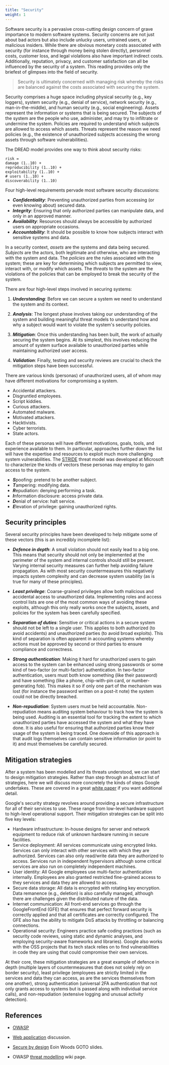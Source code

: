 ```yaml
---
title: "Security"
weight: 1
---
```


Software security is a pervasive cross-cutting design concern of grave importance to modern software systems. Security concerns are not just about bad actors but also include unlucky users, untrained users, or malicious insiders. While there are obvious monetary costs associated with security (for instance through money being stolen directly), personnel costs, customer loss, and legal violations also have important indirect costs. Additionally, reputation, privacy, and customer satisfaction can all be influenced by the security of a system. This reading provides only the briefest of glimpses into the field of security.

> Security is ultimately concerned with managing risk whereby the risks are balanced against the costs associated with securing the system.
 
Security comprises a huge space including physical security (e.g., key loggers), system security (e.g., denial of service), network security (e.g., man-in-the-middle), and human security (e.g., social engineering). Assets represent the information or systems that is being secured. The subjects of the system are the people who use, administer, and may try to infiltrate or undermine the system. Policies are required to understand which subjects are allowed to access which assets. Threats represent the reason we need policies (e.g., the existence of unauthorized subjects accessing the wrong assets through software vulnerabilities). 

The DREAD model provides one way to think about security risks:

```
risk =
damage (1..10) + 
reproducibility (1..10) +
exploitability (1..10) +
# users (1..10) +
discoverability (1..10)
```

Four high-level requirements pervade most software security discussions: 

* ***Confidentiality***: Preventing unauthorized parties from accessing (or even knowing about) secured data.
* ***Integrity***: Ensuring that only authorized parties can manipulate data, and only in an approved manner.
* ***Availability***: Resources should always be accessible by authorized users on appropriate occasions.
* ***Accountability***: It should be possible to know how subjects interact with sensitive systems and data.

In a security context, _assets_ are the systems and data being secured. _Subjects_ are the actors, both legitimate and otherwise, who are interacting with the system and data. The _policies_ are the rules associated with the system; these are key for determining which subjects are permitted to view, interact with, or modify which assets. The _threats_ to the system are the violations of the policies that can be employed to break the security of the system.

There are four high-level steps involved in securing systems:

1. ***Understanding***: Before we can secure a system we need to understand the system and its context.

1. ***Analysis***: The longest phase involves taking our understanding of the system and building meaningful threat models to understand how and why a subject would want to violate the system's security policies.

1. ***Mitigation***: Once this understanding has been built, the work of actually securing the system begins. At its simplest, this involves reducing the amount of system surface available to unauthorized parties while maintaining authorized user access.

1. ***Validation***: Finally, testing and security reviews are crucial to check the mitigation steps have been successful.

There are various kinds (personas) of unauthorized users, all of whom may have different motivations for compromising a system.

* Accidental attackers.
* Disgruntled employees.
* Script kiddies.
* Curious attackers.
* Automated malware.
* Motivated attackers.
* Hacktivists.
* Cyber terrorists.
* State actors.

Each of these personas will have different motivations, goals, tools, and experience available to them. In particular, approaches further down the list will have the expertise and resources to exploit much more challenging system vulnerabilities. The [STRIDE](https://msdn.microsoft.com/en-us/library/ee823878(v=cs.20).aspx) threat model was developed at Microsoft to characterize the kinds of vectors these personas may employ to gain access to the system.

* ***S***poofing: pretend to be another subject.
* ***T***ampering: modifying data.
* ***R***epudiation: denying performing a task.
* ***I***nformation disclosure: access private data.
* ***D***enial of service: halt service.
* ***E***levation of privilege: gaining unauthorized rights.

## Security principles

Several security principles have been developed to help mitigate some of these vectors (this is an incredibly incomplete list):

* ***Defence in depth***: A small violation should not easily lead to a big one. This means that security should not only be implemented at the perimeter of the system and internal controls should still be present. Varying internal security measures can further help avoiding failure propagation. As with most security countermeasures this negatively impacts system complexity and can decrease system usability (as is true for many of these principles). 

* ***Least privilege***: Coarse-grained privileges allow both malicious and accidental access to unauthorized data. Implementing roles and access control lists are one of the most common ways of avoiding these exploits, although this only really works once the subjects, assets, and policies for the system has been carefully specified.

* ***Separation of duties***: Sensitive or critical actions in a secure system should not be left to a single user. This applies to both authorized (to avoid accidents) and unauthorized parties (to avoid broad exploits). This kind of separation is often apparent in accounting systems whereby actions must be approved by second or third parties to ensure compliance and correctness.

* ***Strong authentication***: Making it hard for unauthorized users to gain access to the system can be enhanced using strong passwords or some kind of two-factor (or multi-factor) authentication. In two-factor authentication, users must both know something (like their password) and have something (like a phone, chip-with-pin card, or number-generating fob). This makes it so if only one part of the mechanism was lost (for instance the password written on a post-it note) the system could not be directly breached.

* ***Non-repudiation***: System users must be held accountable. Non-repudiation means auditing system behaviour to track how the system is being used. Auditing is an essential tool for tracking the extent to which unauthorized parties have accessed the system and what they have done. It is also useful for ensuring that authorized parties know their usage of the system is being traced. One downside of this approach is that audit logs themselves can contain sensitive information (or point to it) and must themselves be carefully secured.


## Mitigation strategies

After a system has been modelled and its threats understood, we can start to design mitigation strategies. Rather than step through an abstract list of strategies, here we will discuss more concretely the kinds of steps Google undertakes. These are covered in a great [white paper](https://cloud.google.com/security/security-design/) if you want additional detail.

<!--
Google's high-level security goals are to:

* Enable secure deployment of services.
* Secure data storage and safeguard end user privacy.
* Maintain secure communications between services.
* Ensure secure and private customer communication.
* Mandate operation by administrators.
-->

Google's security strategy revolves around providing a secure infrastructure for all of their services to use. These range from low-level hardware support to high-level operational support. Their mitigation strategies can be split into five key levels:

* Hardware infrastructure: In-house designs for server and network equipment to reduce risk of unknown hardware running in secure facilities. 
* Service deployment: All services communicate using encrypted links. Services can only interact with other services with which they are authorized. Services can also only read/write data they are authorized to access. Services run in independent hypervisors although some critical services are also run on completely independent machines.
* User identity: All Google employees use multi-factor authentication internally. Employees are also granted restricted fine-grained access to they services and data they are allowed to access.
* Secure data storage: All data is encrypted with rotating key encryption. Data remanence (e.g., deletion) is also carefully managed, although there are challenges given the distributed nature of the data.
* Internet communication: All front-end services go through the GoogleFrontEnd (GFE) that ensures that perfect forward security is correctly applied and that all certificates are correctly configured. The GFE also has the ability to mitigate DoS attacks by throttling or balancing connections.
* Operational security: Engineers practice safe coding practices (such as security code reviews, using static and dynamic analyses, and employing security-aware frameworks and libraries). Google also works with the OSS projects that its tech stack relies on to find vulnerabilities in code they are using that could compromise their own services.

At their core, these mitigation strategies are a great example of defence in depth (multiple layers of countermeasures that does not solely rely on border security), least privilege (employees are strictly limited in the services and data they can access, as are the services themselves from one another), strong authentication (universal 2FA authentication that not only grants access to systems but is passed along with individual service calls), and non-repudiation (extensive logging and unusual activity detection). 

## References

* [OWASP](https://www.owasp.org)

* [Web application](http://martinfowler.com/articles/web-security-basics.html#ProtectUserSessions) discussion.

* [Secure by design](http://www.slideshare.net/EoinWoods1/secure-by-design-security-design-principles-for-the-rest-of-us) Eoin Woods GOTO slides.

* OWASP [threat modelling](https://www.owasp.org/index.php/Threat_Risk_Modeling) wiki page.